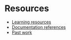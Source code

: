 # Resources

- [Learning resources](learning-resources.md)
- [Documentation references](doc-references.m)
- [Past work](past-work.md)
